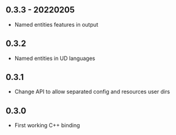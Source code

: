 ## 0.3.3 - 20220205

* Named entities features in output

## 0.3.2

* Named entities in UD languages

## 0.3.1

* Change API to allow separated config and resources user dirs

## 0.3.0

* First working C++ binding
